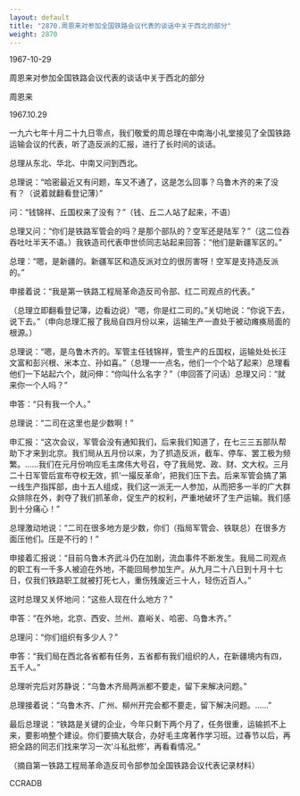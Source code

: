 ```yaml
---
layout: default
title: "2870.周恩来对参加全国铁路会议代表的谈话中关于西北的部分"
weight: 2870
---
```


1967-10-29

周恩来对参加全国铁路会议代表的谈话中关于西北的部分

周恩来

1967.10.29

一九六七年十月二十九日零点，我们敬爱的周总理在中南海小礼堂接见了全国铁路运输会议的代表，听了造反派的汇报，进行了长时间的谈话。

总理从东北、华北、中南又问到西北。

总理说：“哈密最近又有问题，车又不通了，这是怎么回事？乌鲁木齐的来了没有？（说着就翻看登记薄）”

问：“钱锦祥、丘国权来了没有？”（钱、丘二人站了起来，不语）

总理又问：“你们是铁路军管会的吗？是那个部队的？空军还是陆军？”（这二位吞吞吐吐半天不语。）我铁造司代表申世侦同志站起来回答：“他们是新疆军区的。”

总理：“嗯，是新疆的。新疆军区和造反派对立的很厉害呀！空军是支持造反派的。”

申接着说：“我是第一铁路工程局革命造反司令部、红二司观点的代表。”

（总理立即翻看登记簿，边看边说）“嗯，你是红二司的。”关切地说：“你说下去，说下去。”（申向总理汇报了我局自四月份以来，运输生产一直处于被动瘫痪局面的根源。）

总理说：“嗯，是乌鲁木齐的。军管主任钱锦祥，管生产的丘国权，运输处处长汪文富和彭兴根、米本立、孙如喜。”（总理一一点名，他们一个个站了起来）总理看他们一下站起六个，就问伸：“你叫什么名字？”（申回答了问话）总理又问：“就来你一个人吗？”

申答：“只有我一个人。”

总理说：“二司在这里也是少数啊！”

申汇报：“这次会议，军管会没有通知我们，后来我们知道了，在七三三五部队帮助下才来到北京。我们局从五月份以来，为了抓造反派，截车、停车、罢工极为频繁。……我们在元月份响应毛主席伟大号召，夺了我局党、政、财、文大权。三月二十日军管后宣布夺权无效，抓‘一撮反革命’，把我们压下去。后来军管会搞了第一线生产指挥部，由十五人组成，我们这一派无一人参加，从而把多一半的广大群众排除在外，剥夺了我们抓革命，促生产的权利，严重地破坏了生产运输。我们感到十分痛心！”

总理激动地说：“二司在很多地方是少数，你们（指局军管会、铁联总）在很多方面压他们。压是不行的！”

申接着汇报说：“目前乌鲁木齐武斗仍在加剧，流血事件不断发生。我局二司观点的职工有一千多人被迫在外地，不能回局参加生产。从九月二十八日到十月十七日，仅我们铁路职工就被打死七人，重伤残废近三十人，轻伤近百人。”

这时总理又关怀地问：“这些人现在什么地方？”

申答：“在外地，北京、西安、兰州、嘉峪关、哈密、乌鲁木齐。”

总理问：“你们组织有多少人？”

申答：“我们局在西北各省都有任务，五省都有我们组织的人，在新疆境内有四，五千人。”

总理听完后对苏静说：“乌鲁木齐局两派都不要走，留下来解决问题。”

总理接着说：“乌鲁木齐、广州、柳州开完会都不要走，留下解决问题。……”

最后总理说：“铁路是关键的企业，今年只剩下两个月了，任务很重，运输抓不上来，要影响整个建设。你们要搞大联合，办好毛主席著作学习班。过春节以后，再把全路的同志们找来学习一次‘斗私批修’，再看看情况。”

（摘自第一铁路工程局革命造反司令部参加全国铁路会议代表记录材料）

CCRADB

